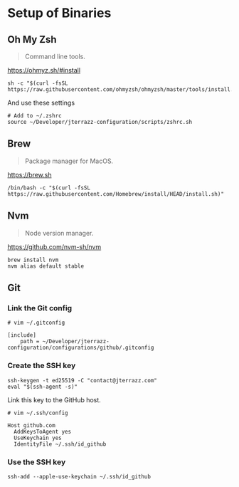# Setup of Binaries

## Oh My Zsh

> Command line tools.

https://ohmyz.sh/#install

```shell
sh -c "$(curl -fsSL https://raw.githubusercontent.com/ohmyzsh/ohmyzsh/master/tools/install.sh)"
```

And use these settings

```shell
# Add to ~/.zshrc
source ~/Developer/jterrazz-configuration/scripts/zshrc.sh
```

## Brew

> Package manager for MacOS.

https://brew.sh

```shell
/bin/bash -c "$(curl -fsSL https://raw.githubusercontent.com/Homebrew/install/HEAD/install.sh)"
```

## Nvm

> Node version manager.

https://github.com/nvm-sh/nvm

```shell
brew install nvm
nvm alias default stable
```

## Git

### Link the Git config

```shell
# vim ~/.gitconfig

[include]
    path = ~/Developer/jterrazz-configuration/configurations/github/.gitconfig
```

### Create the SSH key

```shell
ssh-keygen -t ed25519 -C "contact@jterrazz.com"
eval "$(ssh-agent -s)"
```

Link this key to the GitHub host.

```shell
# vim ~/.ssh/config

Host github.com
  AddKeysToAgent yes
  UseKeychain yes
  IdentityFile ~/.ssh/id_github
```

### Use the SSH key

```shell
ssh-add --apple-use-keychain ~/.ssh/id_github
```
